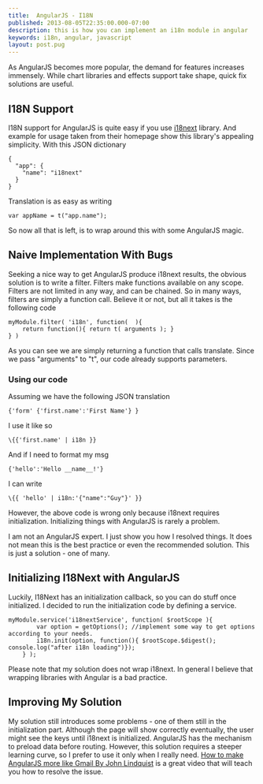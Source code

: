 ```yaml
---
title:  AngularJS - I18N
published: 2013-08-05T22:35:00.000-07:00
description: this is how you can implement an i18n module in angular
keywords: i18n, angular, javascript
layout: post.pug
---
```



As AngularJS becomes more popular, the demand for features increases immensely.
While chart libraries and effects support take shape, quick fix solutions are useful.

## I18N Support

I18N support for AngularJS is quite easy if you use [i18next](http://i18next.com/ "i18next site") library.
And example for usage taken from their homepage show this library's appealing simplicity.
With this JSON dictionary

```
{
  "app": {
    "name": "i18next"
  }
}
```

Translation is as easy as writing

```
var appName = t("app.name");
```

So now all that is left, is to wrap around this with some AngularJS magic.

## Naive Implementation With Bugs

Seeking a nice way to get AngularJS produce i18next results, the obvious
solution is to write a filter.
Filters make functions available on any scope.
Filters are not limited in any way, and can be chained.
So in many ways, filters are simply a function call.
Believe it or not, but all it takes is the following code

```
myModule.filter( 'i18n', function(  ){
    return function(){ return t( arguments ); }
} )
```

As you can see we are simply returning a function that calls translate.
Since we pass "arguments" to "t", our code already supports parameters.

### Using our code

Assuming we have the following JSON translation

```
{'form' {'first.name':'First Name'} }
```

I use it like so

```
\{{'first.name' | i18n }}
```

And if I need to format my msg

```
{'hello':'Hello __name__!'}
```

I can write

```
\{{ 'hello' | i18n:'{"name":"Guy"}' }}
```

However, the above code is wrong only because i18next requires initialization.
Initializing things with AngularJS is rarely a problem.

I am not an AngularJS expert.
I just show you how I resolved things.
It does not mean this is the best practice or even the recommended solution.
This is just a solution - one of many.

## Initializing I18Next with AngularJS

Luckily, I18Next has an initialization callback, so you can do stuff once initialized.
I decided to run the initialization code by defining a service.

```
myModule.service('i18nextService', function( $rootScope ){
        var option = getOptions(); //implement some way to get options according to your needs.
        i18n.init(option, function(){ $rootScope.$digest(); console.log("after i18n loading")});
    } );
```

Please note that my solution does not wrap i18next.
In general I believe that wrapping libraries with Angular is a bad practice.

## Improving My Solution

My solution still introduces some problems - one of them still in the initialization part.
Although the page will show correctly eventually, the user might see the keys
until i18next is initialized.
AngularJS has the mechanism to preload data before routing.
However, this solution requires a steeper learning curve, so I prefer to use it
only when I really need.
[How to make AngularJS more like Gmail By John Lindquist](http://youtu.be/P6KITGRQujQ "How to make AngularJS more like Gmail By John Lindquist") is a great video
that will teach you how to resolve the issue.
